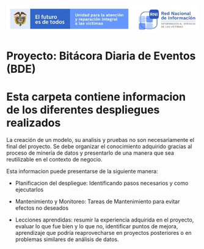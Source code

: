 <img src="/App/UnidadSrni.jpg" alt="Subdirección Red Nacional de Informacion"/>

# Proyecto: Bitácora Diaria de Eventos (BDE)

# Esta carpeta contiene informacion de los diferentes despliegues realizados


La creación de un modelo, su analisis y pruebas no son necesariamente el final del proyecto.
Se debe organizar el conocimiento adquirido gracias al proceso de minería de datos y presentarlo 
de una manera que sea reutilizable en el contexto de negocio. 

Esta informacion puede presentarse de la siguiente manera:

- Planificacion del despliegue:
  Identificando pasos necesarios y como ejecutarlos
  
- Mantenimiento y Monitoreo:
  Tareas de Mantenimiento para evitar efectos no deseados
  
- Lecciones aprendidas:
  resumir la experiencia adquirida en el proyecto, evaluar lo que fue bien y lo que no,
  identificar puntos de mejora, aprendizaje que podría reaprovecharse en proyectos posteriores
  o en problemas similares de análisis de datos.

